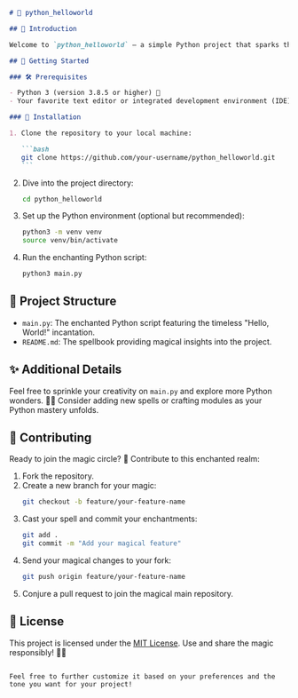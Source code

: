 
````markdown
# 🐍 python_helloworld

## 🌟 Introduction

Welcome to `python_helloworld` – a simple Python project that sparks the magic of programming! 🚀 This project serves as a delightful introduction to the Python programming language. 🐘✨ It features a minimal "Hello, World!" example, providing a friendly foundation for beginners to embark on their Python journey.

## 🚦 Getting Started

### 🛠️ Prerequisites

- Python 3 (version 3.8.5 or higher) 🐍
- Your favorite text editor or integrated development environment (IDE) 💻

### 🚀 Installation

1. Clone the repository to your local machine:

   ```bash
   git clone https://github.com/your-username/python_helloworld.git
   ```
````

2. Dive into the project directory:

   ```bash
   cd python_helloworld
   ```

3. Set up the Python environment (optional but recommended):

   ```bash
   python3 -m venv venv
   source venv/bin/activate
   ```

4. Run the enchanting Python script:

   ```bash
   python3 main.py
   ```

## 📁 Project Structure

- `main.py`: The enchanted Python script featuring the timeless "Hello, World!" incantation.
- `README.md`: The spellbook providing magical insights into the project.

## ✨ Additional Details

Feel free to sprinkle your creativity on `main.py` and explore more Python wonders. 🌈✨ Consider adding new spells or crafting modules as your Python mastery unfolds.

## 🎩 Contributing

Ready to join the magic circle? 🌟 Contribute to this enchanted realm:

1. Fork the repository.
2. Create a new branch for your magic:
   ```bash
   git checkout -b feature/your-feature-name
   ```
3. Cast your spell and commit your enchantments:
   ```bash
   git add .
   git commit -m "Add your magical feature"
   ```
4. Send your magical changes to your fork:
   ```bash
   git push origin feature/your-feature-name
   ```
5. Conjure a pull request to join the magical main repository.

## 📜 License

This project is licensed under the [MIT License](LICENSE). Use and share the magic responsibly! 🌟🔮

```

Feel free to further customize it based on your preferences and the tone you want for your project!
```

